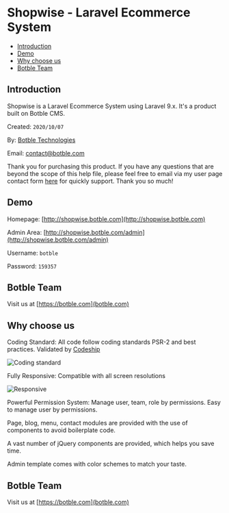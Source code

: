 # Shopwise - Laravel Ecommerce System

- [Introduction](#introduction)
- [Demo](#demo)
- [Why choose us](#why_choose_us)
- [Botble Team](#botble_team)

<a name="introduction"></a>
## Introduction

Shopwise is a Laravel Ecommerce System using Laravel 9.x. It's a product built on Botble CMS.

Created: `2020/10/07`

By: [Botble Technologies](https://botble.com)

Email: [contact@botble.com](mailto:contact@botble.com)

Thank you for purchasing this product. If you have any questions that are beyond the scope of this help file, 
please feel free to email via my user page contact form [here](https://codecanyon.net.net/user/botble) for quickly support. Thank you so much!
		
<a name="demo"></a>
## Demo

Homepage: [http://shopwise.botble.com](http://shopwise.botble.com)

Admin Area: [http://shopwise.botble.com/admin](http://shopwise.botble.com/admin)

Username: `botble`

Password: `159357`

<a name="botble_team"></a>
## Botble Team

Visit us at [https://botble.com](botble.com)

<a name="why_choose_us"></a>
## Why choose us

Coding Standard: All code follow coding standards PSR-2 and best practices. Validated by [Codeship](https://codeship.com)

![Coding standard](https://botble.com/storage/envato/codeship.png)


Fully Responsive: Compatible with all screen resolutions

![Responsive](https://botble.com/storage/envato/responsive.png)
			
			
Powerful Permission System: Manage user, team, role by permissions. Easy to manage user by permissions.

Page, blog, menu, contact modules are provided with the use of components to avoid boilerplate code.

A vast number of jQuery components are provided, which helps you save time.

Admin template comes with color schemes to match your taste.
		
<a name="botble_team"></a>
## Botble Team

Visit us at [https://botble.com](botble.com)

